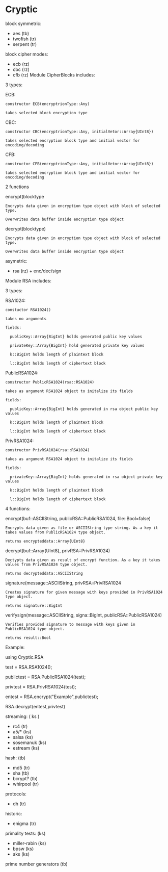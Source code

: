 # Cryptic

block symmetric:
- aes (tb)
- twofish (tr)
- serpent (tr)

block cipher modes:
- ecb (rz)
- cbc (rz)
- cfb (rz)
Module CipherBlocks includes:

3 types:

  ECB:

    constructor ECB(encryptrionType::Any)

    takes selected block encryption type
  CBC:

    constructor CBC(encryptrionType::Any, initialVetor::Array{UInt8})

    takes selected encryption block type and initial vector for encoding/decoding
  CFB:

    constructor CFB(encryptrionType::Any, initialVetor::Array{UInt8})

    takes selected encryption block type and initial vector for encoding/decoding

2 functions

  encrypt(blocktype

    Encrypts data given in encryption type object with block of selected type.

    Overwrites data buffer inside encryption type object

  decrypt(blocktype)

    Encrypts data given in encryption type object with block of selected type.

    Overwrites data buffer inside encryption type object


asymetric:
- rsa (rz) + enc/dec/sign

Module RSA includes:

3 types:

  RSA1024:

    constuctor RSA1024()

    takes no arguments

    fields:

      publicKey::Array{BigInt} holds generated public key values

      privateKey::Array{BigInt} hold generated private key values

      k::BigInt holds length of plaintext block

      l::BigInt holds length of ciphertext block

  PublicRSA1024:

    constructor PublicRSA1024(rsa::RSA1024)

    takes as argument RSA1024 object to initalize its fields

    fields:

      publicKey::Array{BigInt} holds generated in rsa object public key values

      k::BigInt holds length of plaintext block

      l::BigInt holds length of ciphertext block

  PrivRSA1024:

    constructor PrivRSA1024(rsa::RSA1024)

    takes as argument RSA1024 object to initalize its fields

    fields:

      privateKey::Array{BigInt} holds generated in rsa object private key values

      k::BigInt holds length of plaintext block

      l::BigInt holds length of ciphertext block

4 functions:

  encrypt(buf::ASCIIString, publicRSA::PublicRSA1024, file::Bool=false)

    Encrypts data given as file or ASCIIString type string. As a key it takes values from PublicRSA1024 type object.

    returns encrypteddata::Array{UInt8}

  decrypt(buf::Array{UInt8}, privRSA::PrivRSA1024)

    Dectypts data given as result of encrypt function. As a key it takes values from PrivRSA1024 type object.

    returns decrypteddata::ASCIIString

  signature(message::ASCIIString, privRSA::PrivRSA1024

    Creates signature for given message with keys provided in PrivRSA1024 type object.

    returns signature::BigInt

  verifysign(message::ASCIIString, signa::BigInt, publicRSA::PublicRSA1024)

    Verifies provided signature to message with keys given in PublicRSA1024 type object.

    returns result::Bool

Example:

  using Cryptic.RSA

  test = RSA.RSA1024();

  publictest = RSA.PublicRSA1024(test);

  privtest = RSA.PrivRSA1024(test);

  entest = RSA.encrypt("Example",publictest);

  RSA.decrypt(entest,privtest)


streaming: ( ks )
- rc4 (tr)
- a5/* (ks)
- salsa (ks)
- sosemanuk (ks)
- estream (ks)

hash: (tb)
-  md5 (tr)
-  sha (tb)
-  bcrypt? (tb)
-  whirpool (tr)

protocols:
-  dh (tr)

historic:
-  enigma (tr)

primality tests: (ks)
- miller-rabin (ks)
- bpsw (ks)
- aks (ks)

prime number generators (tb)
